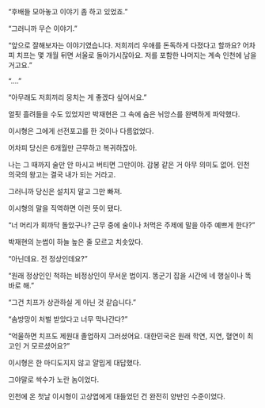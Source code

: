 “후배들 모아놓고 이야기 좀 하고 있었죠.”

“그러니까 무슨 이야기.”

“앞으로 잘해보자는 이야기였습니다. 저희끼리 우애를 돈독하게 다졌다고 할까요? 어차피 치프는 몇 개월 뒤면 서울로 돌아가시잖아요. 저를 포함한 나머지는 계속 인천에 남을 거고요.”

“....”

“아무래도 저희끼리 뭉치는 게 좋겠다 싶어서요.”

얼핏 흘려들을 수도 있었지만 박재현은 그 속에 숨은 뉘앙스를 완벽하게 파악했다.

이시형은 그에게 선전포고를 한 것이나 다름없었다.

어차피 당신은 6개월만 근무하고 복귀하잖아.

나는 그 때까지 술만 안 마시고 버티면 그만이야. 감봉 같은 거 아무 의미도 없어. 인천 의국의 왕고는 결국 내가 되는 거라고.

그러니까 당신은 설치지 말고 그만 빠져.

이시형의 말을 직역하면 이런 뜻이 됐다.

“너 머리가 회까닥 돌았구나? 근무 중에 술이나 처먹은 주제에 말을 아주 예쁘게 한다?”

박재현의 눈썹이 하늘 높은 줄 모르고 치솟았다.

“아닌데요. 전 정상인데요?”

“원래 정상인인 척하는 비정상인이 무서운 법이지. 똥군기 잡을 시간에 네 행실이나 똑바로 해.”

“그건 치프가 상관하실 게 아닌 것 같습니다.”

“솜방망이 처벌 받았다고 너무 막나간다?”

“억울하면 치프도 제원대 졸업하지 그러셨어요. 대한민국은 원래 학연, 지연, 혈연이 최고인 거 모르셨어요?”

이시형은 한 마디도지지 않고 얄밉게 대답했다.

그야말로 싹수가 노란 놈이었다.

인천에 온 첫날 이시형이 고상엽에게 대들었던 건 완전히 양반인 수준이었다.